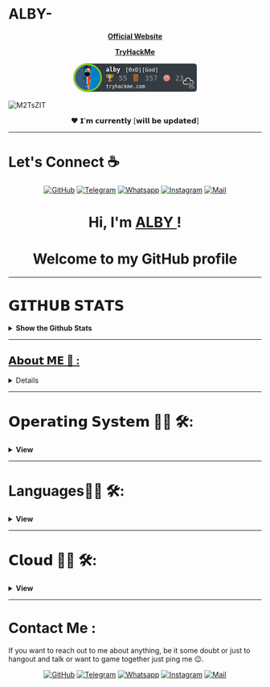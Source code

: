 # ALBY-

<p align="center">   <strong><a href="https://albinpraveen.github.io/portfolio2">Official Website</a></strong> 
<p align="center">   <strong><a href="https://tryhackme.com/p/alby">TryHackMe</a></strong> 
<p align="center">
	<a href="https://tryhackme.com/p/alby"><img src="https://github.com/ALBINPRAVEEN/TEXT-TO-HANDWRITING-BY-ALBY/blob/main/alby.png" alt="TryHackMe">
</a>
</p>
 
![M2TsZIT](https://user-images.githubusercontent.com/64751167/91557308-e1509980-e951-11ea-9b57-695796bd82cf.gif)
</p> 

<p align="center">❤ 𝗜'𝗺 𝗰𝘂𝗿𝗿𝗲𝗻𝘁𝗹𝘆 [𝘄𝗶𝗹𝗹 𝗯𝗲 𝘂𝗽𝗱𝗮𝘁𝗲𝗱]</p> 

---
# Let's Connect :coffee:
<p align="center">
	<a href="https://github.com/ALBINPRAVEEN"><img src="https://img.icons8.com/bubbles/50/000000/github.png" alt="GitHub"/></a>
	<a href="https://t.me/i_am_albin_praveen"><img src="https://img.icons8.com/bubbles/50/000000/sent.png" alt="Telegram"/></a>
	<a href="https://wa.me/+917025743032"><img src="https://img.icons8.com/bubbles/50/000000/whatsapp.png" alt="Whatsapp"/></a>
	<a href="https://www.instagram.com/i_am_albin_praveen/"><img src="https://img.icons8.com/clouds/50/instagram-new--v2.png" alt="Instagram"/></a>
	<a href="mailto:albinpraveen135790@gmail.com"><img src="https://img.icons8.com/bubbles/50/000000/apple-mail.png" alt="Mail"/></a>
</p>
<h1 align="center">Hi, I'm <a href="https://albinpraveen.ml">ALBY </a>!</h1>
<h1 align="center">Welcome to my GitHub profile</h1>

---
# 𝗚𝗜𝗧𝗛𝗨𝗕 𝗦𝗧𝗔𝗧𝗦

<details>
  <summary><b>Show the Github Stats</b></summary>

<p align="center">   <a href="https://github.com/ALBINPRAVEEN"><img src="https://github-readme-stats.vercel.app/api?username=ALBINPRAVEEN&show_icons=true&include_all_commits=true&theme=chartreuse-dark&cache_seconds=3200" alt="ALBY'S GITHUB stats"></a>
 
 <p align="center">   <a href="https://github.com/ALBINPRAVEEN"><img src="https://activity-graph.herokuapp.com/graph?username=ALBINPRAVEEN&theme=react-dark&area=true&hide_border=true" </a>


 <p align="center">   <a href="https://github.com/ALBINPRAVEEN"><img src="https://github-profile-trophy.vercel.app/?username=ALBINPRAVEEN&row=1" </a>
 
 <p align="center">   <a href="https://github.com/ALBINPRAVEEN"><img src="https://github-readme-stats.vercel.app/api/top-langs/?username=ALBINPRAVEEN&theme=blue-green" </a>
 
  <p align="center">   <a href="https://github.com/ALBINPRAVEEN"><img src="https://github-readme-streak-stats.herokuapp.com/?user=ALBINPRAVEEN&theme=blue-green" </a>
 </p>
   </details>


---
 
## 𝗔𝗯𝗼𝘂𝘁 𝗠𝗘 💬 :

<details>

### 𝐈'𝐦 𝟏𝟕 𝐲𝐞𝐚𝐫𝐬  𝐨𝐥𝐝 𝐒𝐭𝐮𝐝𝐞𝐧𝐭 𝐟𝐫𝐨𝐦 𝐊𝐄𝐑𝐀𝐋𝐀(𝐈𝐧𝐝𝐢𝐚).
𝐇𝐢, 𝐈'𝐦 𝐚 𝐂𝐨𝐩𝐲 𝐏𝐚𝐬𝐭𝐞 𝐃𝐞𝐯𝐞𝐥𝐨𝐩𝐞𝐫😉😎, 𝐏𝐞𝐧𝐞𝐭𝐫𝐚𝐭𝐢𝐨𝐧 𝐓𝐞𝐬𝐭𝐞𝐫 , 𝐚 𝐄𝐭𝐡𝐢𝐜𝐚𝐥 𝐇𝐚𝐜𝐤𝐞𝐫, 𝐚𝐧𝐝 𝐚𝐧 𝐎𝐩𝐞𝐧 𝐒𝐨𝐮𝐫𝐜𝐞 𝐂𝐲𝐛𝐞𝐫 𝐄𝐧𝐭𝐡𝐮𝐬𝐢𝐚𝐬𝐭 𝐰𝐡𝐨 𝐢𝐬 𝐡𝐢𝐠𝐡𝐥𝐲 𝐩𝐚𝐬𝐬𝐢𝐨𝐧𝐚𝐭𝐞 𝐚𝐛𝐨𝐮𝐭 𝐛𝐮𝐢𝐥𝐝𝐢𝐧𝐠 𝐟𝐚𝐬𝐭, 𝐜𝐫𝐞𝐚𝐭𝐢𝐯𝐞 𝐚𝐩𝐩𝐥𝐢𝐜𝐚𝐭𝐢𝐨𝐧𝐬 , 𝐟𝐢𝐧𝐝𝐢𝐧𝐠 𝐯𝐮𝐥𝐧𝐞𝐫𝐚𝐛𝐥𝐢𝐭𝐲 𝐨𝐟 𝐚 𝐬𝐲𝐬𝐭𝐞𝐦 𝐨𝐫 𝐚 𝐧𝐞𝐭𝐰𝐨𝐫𝐤.
𝐏𝐞𝐧𝐞𝐭𝐫𝐚𝐭𝐢𝐨𝐧 𝐓𝐞𝐬𝐭𝐢𝐧𝐠 𝐚𝐧𝐝 𝐂𝐲𝐛𝐞𝐫 𝐒𝐞𝐜𝐮𝐫𝐢𝐭𝐲 𝐚𝐫𝐞 𝐦𝐲 𝐚𝐫𝐞𝐚𝐬 𝐨𝐟 𝐢𝐧𝐭𝐞𝐫𝐞𝐬𝐭 𝐚𝐧𝐝 𝐈'𝐯𝐞 𝐛𝐞𝐞𝐧 𝐰𝐨𝐫𝐤𝐢𝐧𝐠 𝐭𝐨 𝐞𝐧𝐡𝐚𝐧𝐜𝐞 𝐦𝐲 𝐬𝐤𝐢𝐥𝐥𝐬.
𝐀𝐥𝐬𝐨, 𝐈'𝐦 𝐚 𝐤𝐢𝐝 𝐰𝐡𝐨 𝐥𝐨𝐯𝐞𝐬 𝐭𝐨 𝐛𝐮𝐢𝐥𝐝 𝐚𝐧𝐝 𝐝𝐞𝐬𝐢𝐠𝐧 𝐄𝐱𝐩𝐞𝐫𝐢𝐞𝐧𝐜𝐞𝐬 𝐰𝐡𝐢𝐜𝐡 𝐦𝐚𝐤𝐞 𝐩𝐞𝐨𝐩𝐥𝐞𝐬 𝐥𝐢𝐟𝐞 𝐞𝐚𝐬𝐲
 <img hight="400" width="500" alt="GIF" align="right" src="https://raw.githubusercontent.com/Xx-Ashutosh-xX/Xx-Ashutosh-xX/master/assets/1936.gif">

<p align="center">
<a href="https://www.instagram.com/i_am_albin_praveen/"><img title="Instagram" src="https://img.shields.io/badge/i_am_albin_praveen-black?style=for-the-badge&logo=instagram"></a>
<a href="mailto:albinpraveen135790@gmail.com"><img title="MAIL" src="https://img.shields.io/badge/ALBY-black?style=for-the-badge&logo=Gmail"></a>
</p>
<p align="center">
<a href="https://t.me/i_am_albin_praveen"><img title="Telegram" src="https://img.shields.io/badge/i_am_albin_praveen-black?style=for-the-badge&logo=telegram"></a>
<a href="https://wa.me/+917025743032"><img title="ALBY" src="https://img.shields.io/badge/ALBY-black?style=for-the-badge&logo=Whatsapp"></a>
</p>
<p align="center">
<a href="https://github.com/ALBINPRAVEEN"><img title="Github" src="https://img.shields.io/badge/ALBIN PRAVEEN-black?style=for-the-badge&logo=github"></a>
 
<p align="center">   <strong><a href="https://albinpraveen.github.io/portfolio2">Official Website</a></strong> 
<p align="center">   <strong><a href="https://tryhackme.com/p/alby">TryHackMe</a></strong> 
 </p>


 </p>
 
</details>
   
---
   
 # 𝗢𝗽𝗲𝗿𝗮𝘁𝗶𝗻𝗴 𝗦𝘆𝘀𝘁𝗲𝗺 👨‍💻 🛠:
  
<details>
  <summary><b>View</b></summary>
</br> 
<p align="center"> 

<img src="https://camo.githubusercontent.com/5b7886225855c2c5ac8bcc15effcb289c238c597680d61c24e5e7541af59ee10/68747470733a2f2f696d672e736869656c64732e696f2f62616467652f416e64726f69642d3344444338343f7374796c653d666f722d7468652d6261646765266c6f676f3d616e64726f6964266c6f676f436f6c6f723d7768697465" alt="Kali Linux" width="120" hight="50">
<img src="https://camo.githubusercontent.com/41281b9a32f13ac5b9d41ed9bae12c0de662f948f9bf59fd19df354fe49af146/68747470733a2f2f696d672e736869656c64732e696f2f62616467652f57696e646f77732d3030373844363f7374796c653d666f722d7468652d6261646765266c6f676f3d77696e646f7773266c6f676f436f6c6f723d7768697465" alt="Windows"  width="120" hight="50">
<img src="https://camo.githubusercontent.com/878e15b4f7576e844856dc60d855ba0587d3d2bc56211fbe69734ebccb13b068/68747470733a2f2f696d672e736869656c64732e696f2f62616467652f4c696e75782d4643433632343f7374796c653d666f722d7468652d6261646765266c6f676f3d6c696e7578266c6f676f436f6c6f723d626c61636b" alt="Android" width="120" hight="50">
 <img src="https://camo.githubusercontent.com/a0729ab382adb05cbaa5700200f3092bf7726fc4f18e19338ac43ab27025a5c8/68747470733a2f2f696d672e736869656c64732e696f2f62616467652f4b616c695f4c696e75782d3535374339343f7374796c653d666f722d7468652d6261646765266c6f676f3d6b616c692d6c696e7578266c6f676f436f6c6f723d7768697465" alt="Android" width="120" hight="50">
</p>
</p>
</br>
</details>

---

# Languages👨‍💻 🛠:
<details>
  <summary><b>View</b></summary>
</br> 
<p align="center">
<img src="https://camo.githubusercontent.com/94be0a2e5be142925615e5821d97137a930d08fc154962ce43860f1957e6661e/68747470733a2f2f696d672e736869656c64732e696f2f62616467652f507974686f6e2d3337373641423f7374796c653d666f722d7468652d6261646765266c6f676f3d707974686f6e266c6f676f436f6c6f723d7768697465" alt="Python" width="120" hight="50">
<img src="https://camo.githubusercontent.com/60155f4543422e46101b7edb0fc701c872d9190b23dc33cb47bd1ac15d80dec1/68747470733a2f2f696d672e736869656c64732e696f2f62616467652f48544d4c2d3233393132303f7374796c653d666f722d7468652d6261646765266c6f676f3d68746d6c35266c6f676f436f6c6f723d7768697465" alt="HTML" width="120" hight="50">
<img src="https://camo.githubusercontent.com/988b23566a8e239f9717abbed64d36834115c8a8c7082a71c358e04f47f8398c/68747470733a2f2f696d672e736869656c64732e696f2f62616467652f4d7953514c2d3030303030463f7374796c653d666f722d7468652d6261646765266c6f676f3d6d7973716c266c6f676f436f6c6f723d7768697465" alt="HTML" width="120" hight="50">
<img src="https://camo.githubusercontent.com/aca8077e4bfa77bc5469b4691a9f649a1e22ea5a3271f82bb09dbc7cff80bf4c/68747470733a2f2f696d672e736869656c64732e696f2f62616467652f5368656c6c5f5363726970742d3132313031313f7374796c653d666f722d7468652d6261646765266c6f676f3d676e752d62617368266c6f676f436f6c6f723d7768697465" alt="Python" width="120" hight="50">
 
</p>
</br>
</details>

---


# 𝗖𝗹𝗼𝘂𝗱 👨‍💻 🛠:
<details>
  <summary><b>View</b></summary>
</br> 
<p align="center">
<img src="https://camo.githubusercontent.com/783c0ba99432e0f18a998dbbcb3fb46a3f0bb564751c08bbaf138189716c1643/68747470733a2f2f696d672e736869656c64732e696f2f62616467652f416d617a6f6e5f4157532d3233324633453f7374796c653d666f722d7468652d6261646765266c6f676f3d616d617a6f6e2d617773266c6f676f436f6c6f723d7768697465" alt="Python" width="120" hight="50">
<img src="https://camo.githubusercontent.com/71790379eb2459d3c732db11788bb8451c0a2cb106c711cc57f71bf528bdb764/68747470733a2f2f696d672e736869656c64732e696f2f62616467652f476f6f676c655f436c6f75642d3432383546343f7374796c653d666f722d7468652d6261646765266c6f676f3d676f6f676c652d636c6f7564266c6f676f436f6c6f723d7768697465" alt="HTML" width="120" hight="50">
<img src="https://camo.githubusercontent.com/3bcc8da5c94cefdf2d976837d1be601f4d44d36b58d9590e36debe834a6e34de/68747470733a2f2f696d672e736869656c64732e696f2f62616467652f4865726f6b752d3433303039383f7374796c653d666f722d7468652d6261646765266c6f676f3d6865726f6b75266c6f676f436f6c6f723d7768697465" alt="HTML" width="120" hight="50">
<img src="https://camo.githubusercontent.com/92dde1e7c42c013a5fce4dfeee0843f06710bfd38a610885e33a273c7eca0d22/68747470733a2f2f696d672e736869656c64732e696f2f62616467652f4e65746c6966792d3030433742373f7374796c653d666f722d7468652d6261646765266c6f676f3d6e65746c696679266c6f676f436f6c6f723d7768697465" alt="Python" width="120" hight="50">
 
</p>
</br>
</details>


---

# Contact Me :

<p>

If you want to reach out to me about anything, be it some doubt or just to hangout and talk or want to game together just ping me 😉.

<p align="center">
	<a href="https://github.com/ALBINPRAVEEN"><img src="https://img.icons8.com/bubbles/50/000000/github.png" alt="GitHub"/></a>
	<a href="https://t.me/i_am_albin_praveen"><img src="https://img.icons8.com/bubbles/50/000000/sent.png" alt="Telegram"/></a>
	<a href="https://wa.me/+917025743032"><img src="https://img.icons8.com/bubbles/50/000000/whatsapp.png" alt="Whatsapp"/></a>
	<a href="https://www.instagram.com/i_am_albin_praveen/"><img src="https://img.icons8.com/clouds/50/instagram-new--v2.png" alt="Instagram"/></a>
	<a href="mailto:albinpraveen135790@gmail.com"><img src="https://img.icons8.com/bubbles/50/000000/apple-mail.png" alt="Mail"/></a>
</p>

 

<!--
